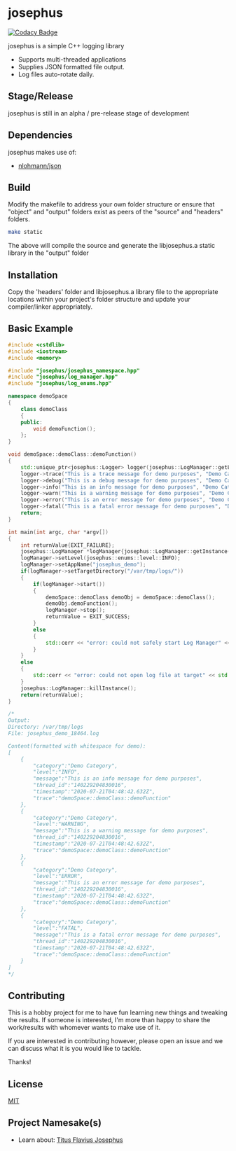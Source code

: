 # josephus
[![Codacy Badge](https://app.codacy.com/project/badge/Grade/a9dca4294cec4f4b82398e4990db939b)](https://www.codacy.com/manual/joseph.adomatis/josephus?utm_source=github.com&amp;utm_medium=referral&amp;utm_content=DynasticSponge/josephus&amp;utm_campaign=Badge_Grade)

josephus is a simple C++ logging library
-   Supports multi-threaded applications
-   Supplies JSON formatted file output.
-   Log files auto-rotate daily.

## Stage/Release

josephus is still in an alpha / pre-release stage of development

## Dependencies

josephus makes use of:
-   [nlohmann/json](https://github.com/nlohmann/json/)

## Build

Modify the makefile to address your own folder structure or ensure that "object" and "output" folders exist as peers of the "source" and "headers" folders.

```bash
make static
```
The above will compile the source and generate the libjosephus.a static library in the "output" folder

## Installation

Copy the 'headers' folder and libjosephus.a library file to the appropriate locations within your project's folder structure and update your compiler/linker appropriately.

## Basic Example

```c++
#include <cstdlib>
#include <iostream>
#include <memory>

#include "josephus/josephus_namespace.hpp"
#include "josephus/log_manager.hpp"
#include "josephus/log_enums.hpp"

namespace demoSpace
{
    class demoClass
    {
    public:
        void demoFunction();
    };
}

void demoSpace::demoClass::demoFunction()
{
    std::unique_ptr<josephus::Logger> logger(josephus::LogManager::getLogger("demoSpace", "demoClass", "demoFunction"));
    logger->trace("This is a trace message for demo purposes", "Demo Category");
    logger->debug("This is a debug message for demo purposes", "Demo Category");
    logger->info("This is an info message for demo purposes", "Demo Category");
    logger->warn("This is a warning message for demo purposes", "Demo Category");
    logger->error("This is an error message for demo purposes", "Demo Category");
    logger->fatal("This is a fatal error message for demo purposes", "Demo Category");
    return;
}

int main(int argc, char *argv[])
{
    int returnValue{EXIT_FAILURE};
    josephus::LogManager *logManager{josephus::LogManager::getInstance()};
    logManager->setLevel(josephus::enums::level::INFO);
    logManager->setAppName("josephus_demo");
    if(logManager->setTargetDirectory("/var/tmp/logs/"))
    {
        if(logManager->start())
        {
            demoSpace::demoClass demoObj = demoSpace::demoClass();
            demoObj.demoFunction();
            logManager->stop();
            returnValue = EXIT_SUCCESS;
        }
        else
        {
            std::cerr << "error: could not safely start Log Manager" << std::endl;
        }             
    }
    else
    {
        std::cerr << "error: could not open log file at target" << std::endl;
    } 
    josephus::LogManager::killInstance();
    return(returnValue);
}

/*
Output:
Directory: /var/tmp/logs
File: josephus_demo_18464.log

Content(formatted with whitespace for demo):
[
    {
        "category":"Demo Category",
        "level":"INFO",
        "message":"This is an info message for demo purposes",
        "thread_id":"140229204830016",
        "timestamp":"2020-07-21T04:48:42.632Z",
        "trace":"demoSpace::demoClass::demoFunction"
    },
    {
        "category":"Demo Category",
        "level":"WARNING",
        "message":"This is a warning message for demo purposes",
        "thread_id":"140229204830016",
        "timestamp":"2020-07-21T04:48:42.632Z",
        "trace":"demoSpace::demoClass::demoFunction"
    },
    {
        "category":"Demo Category",
        "level":"ERROR",
        "message":"This is an error message for demo purposes",
        "thread_id":"140229204830016",
        "timestamp":"2020-07-21T04:48:42.632Z",
        "trace":"demoSpace::demoClass::demoFunction"
    },
    {
        "category":"Demo Category",
        "level":"FATAL",
        "message":"This is a fatal error message for demo purposes",
        "thread_id":"140229204830016",
        "timestamp":"2020-07-21T04:48:42.632Z",
        "trace":"demoSpace::demoClass::demoFunction"
    }
]
*/
```

## Contributing

This is a hobby project for me to have fun learning new things and tweaking the results.  If someone is interested, I'm more than happy to share the work/results with whomever wants to make use of it.

If you are interested in contributing however, please open an issue and we can discuss what it is you would like to tackle.  

Thanks!

## License
[MIT](https://choosealicense.com/licenses/mit/)

## Project Namesake(s)
-   Learn about: [Titus Flavius Josephus](https://en.wikipedia.org/wiki/Josephus)